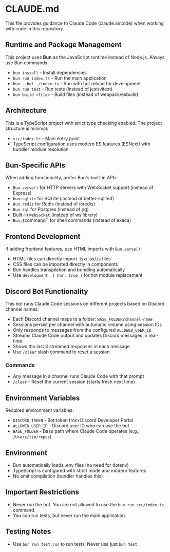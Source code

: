 # CLAUDE.md

This file provides guidance to Claude Code (claude.ai/code) when working with code in this repository.

## Runtime and Package Management

This project uses **Bun** as the JavaScript runtime instead of Node.js. Always use Bun commands:

- `bun install` - Install dependencies
- `bun run index.ts` - Run the main application
- `bun --hot ./index.ts` - Run with hot reload for development
- `bun run test` - Run tests (instead of jest/vitest)
- `bun build <file>` - Build files (instead of webpack/esbuild)

## Architecture

This is a TypeScript project with strict type checking enabled. The project structure is minimal:
- `src/index.ts` - Main entry point
- TypeScript configuration uses modern ES features (ESNext) with bundler module resolution

## Bun-Specific APIs

When adding functionality, prefer Bun's built-in APIs:
- `Bun.serve()` for HTTP servers with WebSocket support (instead of Express)
- `bun:sqlite` for SQLite (instead of better-sqlite3)
- `Bun.redis` for Redis (instead of ioredis)  
- `Bun.sql` for Postgres (instead of pg)
- Built-in `WebSocket` (instead of ws library)
- `Bun.$`command`` for shell commands (instead of execa)

## Frontend Development

If adding frontend features, use HTML imports with `Bun.serve()`:
- HTML files can directly import .tsx/.jsx/.js files
- CSS files can be imported directly in components
- Bun handles transpilation and bundling automatically
- Use `development: { hmr: true }` for hot module replacement

## Discord Bot Functionality

This bot runs Claude Code sessions on different projects based on Discord channel names:

- Each Discord channel maps to a folder: `BASE_FOLDER/channel-name`
- Sessions persist per channel with automatic resume using session IDs
- Only responds to messages from the configured `ALLOWED_USER_ID`
- Streams Claude Code output and updates Discord messages in real-time
- Shows the last 3 streamed responses in each message
- Use `/clear` slash command to reset a session

### Commands
- Any message in a channel runs Claude Code with that prompt
- `/clear` - Reset the current session (starts fresh next time)

## Environment Variables

Required environment variables:
- `DISCORD_TOKEN` - Bot token from Discord Developer Portal
- `ALLOWED_USER_ID` - Discord user ID who can use the bot
- `BASE_FOLDER` - Base path where Claude Code operates (e.g., `/Users/tim/repos`)

## Environment

- Bun automatically loads .env files (no need for dotenv)
- TypeScript is configured with strict mode and modern features
- No emit compilation (bundler handles this)

## Important Restrictions

- Never run the bot. You are not allowed to use the `bun run src/index.ts` command. 
- You can run tests, but never run the main application.

## Testing Notes

- Use `bun run test:run` to run tests. Never use just `bun test`